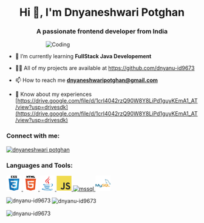  <h1 align="center">Hi 👋, I'm Dnyaneshwari Potghan</h1>
<h3 align="center">A passionate frontend developer from India</h3><img align="right" alt="Coding" width="400" src= "https://www.google.com/imgres?imgurl=https%3A%2F%2Fi.pinimg.com%2Foriginals%2Fe7%2F26%2Fc7%2Fe726c74ac081eed50feee1433d12c998.gif&tbnid=tkD88475CNPNmM&vet=10CBIQxiAoBWoXChMIyJiGz56chgMVAAAAAB0AAAAAEA8..i&imgrefurl=https%3A%2F%2Fwateradventure.ae%2F%3Fu%3Dportrait-animated-gif-on-behance-xx-ZYekznu4&docid=oZ3QV0Ju8-7BSM&w=800&h=600&itg=1&q=animated%20coding%20gif&ved=0CBIQxiAoBWoXChMIyJiGz56chgMVAAAAAB0AAAAAEA8>

<p align="left"> <a href="https://twitter.com/" target="blank"><img src="https://img.shields.io/twitter/follow/?logo=twitter&style=for-the-badge" alt="" /></a> </p>

- 🌱 I’m currently learning **FullStack Java Developement**

- 👨‍💻 All of my projects are available at  https://github.com/dnyanu-id9673 
- 📫 How to reach me **dnyaneshwaripotghan@gmail.com**

- 📄 Know about my experiences [https://drive.google.com/file/d/1crI4042rzQ90W8Y8LiPd1guyKEmA1_AT/view?usp=drivesdk](https://drive.google.com/file/d/1crI4042rzQ90W8Y8LiPd1guyKEmA1_AT/view?usp=drivesdk)

<h3 align="left">Connect with me:</h3>
<p align="left">
<a href="https://linkedin.com/in/dnyaneshwari potghan" target="blank"><img align="center" src="https://raw.githubusercontent.com/rahuldkjain/github-profile-readme-generator/master/src/images/icons/Social/linked-in-alt.svg" alt="dnyaneshwari potghan" height="30" width="40" /></a>
</p>

<h3 align="left">Languages and Tools:</h3>
<p align="left"> <a href="https://www.w3schools.com/css/" target="_blank" rel="noreferrer"> <img src="https://raw.githubusercontent.com/devicons/devicon/master/icons/css3/css3-original-wordmark.svg" alt="css3" width="40" height="40"/> </a> <a href="https://www.w3.org/html/" target="_blank" rel="noreferrer"> <img src="https://raw.githubusercontent.com/devicons/devicon/master/icons/html5/html5-original-wordmark.svg" alt="html5" width="40" height="40"/> </a> <a href="https://www.java.com" target="_blank" rel="noreferrer"> <img src="https://raw.githubusercontent.com/devicons/devicon/master/icons/java/java-original.svg" alt="java" width="40" height="40"/> </a> <a href="https://developer.mozilla.org/en-US/docs/Web/JavaScript" target="_blank" rel="noreferrer"> <img src="https://raw.githubusercontent.com/devicons/devicon/master/icons/javascript/javascript-original.svg" alt="javascript" width="40" height="40"/> </a> <a href="https://www.microsoft.com/en-us/sql-server" target="_blank" rel="noreferrer"> <img src="https://www.svgrepo.com/show/303229/microsoft-sql-server-logo.svg" alt="mssql" width="40" height="40"/> </a> <a href="https://www.mysql.com/" target="_blank" rel="noreferrer"> <img src="https://raw.githubusercontent.com/devicons/devicon/master/icons/mysql/mysql-original-wordmark.svg" alt="mysql" width="40" height="40"/> </a> </p>

<p><img align="left" src="https://github-readme-stats.vercel.app/api/top-langs?username=dnyanu-id9673&show_icons=true&locale=en&layout=compact" alt="dnyanu-id9673" /></p>

<p>&nbsp;<img align="center" src="https://github-readme-stats.vercel.app/api?username=dnyanu-id9673&show_icons=true&locale=en" alt="dnyanu-id9673" /></p>

<p><img align="center" src="https://github-readme-streak-stats.herokuapp.com/?user=dnyanu-id9673&" alt="dnyanu-id9673" /></p>
